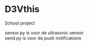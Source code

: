 # D3Vthis
School project

sensor.py is voor de ultrasonic sensor <br>
send.py is voor de push notifications
